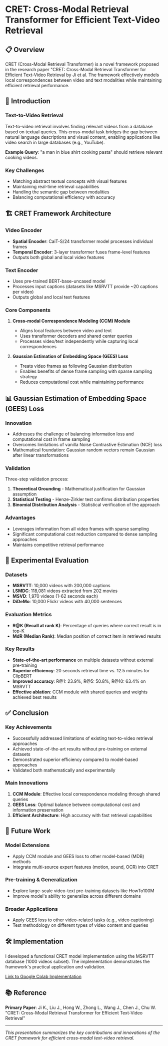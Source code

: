 # CRET: Cross-Modal Retrieval Transformer for Efficient Text-Video Retrieval

## 📋 Overview

CRET (Cross-Modal Retrieval Transformer) is a novel framework proposed in the research paper "CRET: Cross-Modal Retrieval Transformer for Efficient Text-Video Retrieval by Ji et al. The framework effectively models local correspondences between video and text modalities while maintaining efficient retrieval performance.

## 🎯 Introduction

### Text-to-Video Retrieval
Text-to-video retrieval involves finding relevant videos from a database based on textual queries. This cross-modal task bridges the gap between natural language descriptions and visual content, enabling applications like video search in large databases (e.g., YouTube).

**Example Query**: "a man in blue shirt cooking pasta" should retrieve relevant cooking videos.

### Key Challenges
- Matching abstract textual concepts with visual features
- Maintaining real-time retrieval capabilities
- Handling the semantic gap between modalities
- Balancing computational efficiency with accuracy

## 🏗️ CRET Framework Architecture

### Video Encoder
- **Spatial Encoder**: CaiT-S/24 transformer model processes individual frames
- **Temporal Encoder**: 3-layer transformer fuses frame-level features
- Outputs both global and local video features

### Text Encoder  
- Uses pre-trained BERT-base-uncased model
- Processes input captions (datasets like MSRVTT provide ~20 captions per video)
- Outputs global and local text features

### Core Components
1. **Cross-modal Correspondence Modeling (CCM) Module**
   - Aligns local features between video and text
   - Uses transformer decoders and shared center queries
   - Processes video/text independently while capturing local correspondences

2. **Gaussian Estimation of Embedding Space (GEES) Loss**
   - Treats video frames as following Gaussian distribution
   - Enables benefits of dense frame sampling with sparse sampling strategy
   - Reduces computational cost while maintaining performance

## 📊 Gaussian Estimation of Embedding Space (GEES) Loss

### Innovation
- Addresses the challenge of balancing information loss and computational cost in frame sampling
- Overcomes limitations of vanilla Noise Contrastive Estimation (NCE) loss
- Mathematical foundation: Gaussian random vectors remain Gaussian after linear transformations

### Validation
Three-step validation process:
1. **Theoretical Grounding** - Mathematical justification for Gaussian assumption
2. **Statistical Testing** - Henze-Zirkler test confirms distribution properties  
3. **Binomial Distribution Analysis** - Statistical verification of the approach

### Advantages
- Leverages information from all video frames with sparse sampling
- Significant computational cost reduction compared to dense sampling approaches
- Maintains competitive retrieval performance

## 🧪 Experimental Evaluation

### Datasets
- **MSRVTT**: 10,000 videos with 200,000 captions
- **LSMDC**: 118,081 videos extracted from 202 movies
- **MSVD**: 1,970 videos (1-62 seconds each)
- **DiDeMo**: 10,000 Flickr videos with 40,000 sentences

### Evaluation Metrics
- **R@K (Recall at rank K)**: Percentage of queries where correct result is in top-K
- **MdR (Median Rank)**: Median position of correct item in retrieved results

### Key Results
- **State-of-the-art performance** on multiple datasets without external pre-training
- **Superior efficiency**: 20 seconds retrieval time vs. 12.5 minutes for ClipBERT
- **Improved accuracy**: R@1: 23.9%, R@5: 50.8%, R@10: 63.4% on MSRVTT
- **Effective ablation**: CCM module with shared queries and weights achieved best results

## ✅ Conclusion

### Key Achievements
- Successfully addressed limitations of existing text-to-video retrieval approaches
- Achieved state-of-the-art results without pre-training on external datasets
- Demonstrated superior efficiency compared to model-based approaches
- Validated both mathematically and experimentally

### Main Innovations
1. **CCM Module**: Effective local correspondence modeling through shared queries
2. **GEES Loss**: Optimal balance between computational cost and information preservation
3. **Efficient Architecture**: High accuracy with fast retrieval capabilities

## 🔮 Future Work

### Model Extensions
- Apply CCM module and GEES loss to other model-based (MDB) methods
- Integrate multi-source expert features (motion, sound, OCR) into CRET

### Pre-training & Generalization
- Explore large-scale video-text pre-training datasets like HowTo100M
- Improve model's ability to generalize across different domains

### Broader Applications
- Apply GEES loss to other video-related tasks (e.g., video captioning)
- Test methodology on different types of video content and queries

## 🛠️ Implementation

I developed a functional CRET model implementation using the MSRVTT database (1000 videos subset). The implementation demonstrates the framework's practical application and validation.

[Link to Google Colab Implementation](https://colab.research.google.com/drive/1YaUg5eeJPuvGYnJbeITXDMOFMISbiqYH?usp=sharing)

## 📚 Reference

**Primary Paper**: Ji K., Liu J., Hong W., Zhong L., Wang J., Chen J., Chu W. "CRET: Cross-Modal Retrieval Transformer for Efficient Text-Video Retrieval"

---

*This presentation summarizes the key contributions and innovations of the CRET framework for efficient cross-modal text-video retrieval.*
